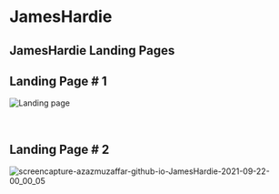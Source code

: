# JamesHardie
## JamesHardie Landing Pages

## Landing Page # 1
![Landing page](https://user-images.githubusercontent.com/64412852/134239094-a64aacfd-8027-46d4-aeb6-4c62f7b6af89.png)

<br />

## Landing Page # 2
![screencapture-azazmuzaffar-github-io-JamesHardie-2021-09-22-00_00_05](https://user-images.githubusercontent.com/64412852/134239382-faf4f76a-e11a-4c99-9efd-92226c937fec.png)
